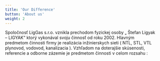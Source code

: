 ```yaml
---
title: 'Our Difference'
button: 'About us'
weight: 2
---
```


Spoločnosť LigGas s.r.o. vznikla prechodom fyzickej osoby „ Štefan Ligyak – LIGYAK“ ktorý vykonával svoju činnosť od roku 2002. Hlavným predmetom činnosti firmy je realizácia inžinierskych sieti ( NTL, STL, VTL plynovod, vodovod, kanalizacia ). Vzhľadom na doterajšie skúsenosti, referencie a odborne zázemie je predmetom činnosti v celom rozsahu :

